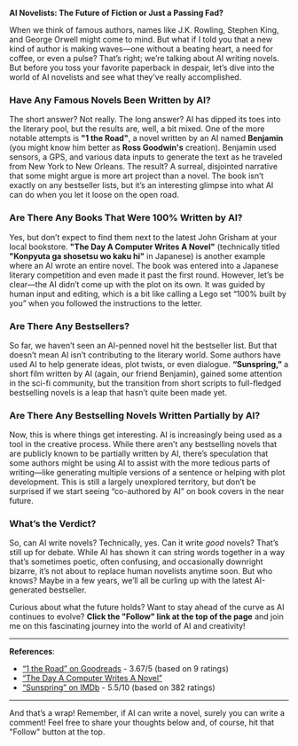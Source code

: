 **AI Novelists: The Future of Fiction or Just a Passing Fad?**

When we think of famous authors, names like J.K. Rowling, Stephen King, and George Orwell might come to mind. But what if I told you that a new kind of author is making waves—one without a beating heart, a need for coffee, or even a pulse? That’s right; we’re talking about AI writing novels. But before you toss your favorite paperback in despair, let’s dive into the world of AI novelists and see what they’ve really accomplished.

### Have Any Famous Novels Been Written by AI?

The short answer? Not really. The long answer? AI has dipped its toes into the literary pool, but the results are, well, a bit mixed. One of the more notable attempts is **"1 the Road"**, a novel written by an AI named **Benjamin** (you might know him better as **Ross Goodwin's** creation). Benjamin used sensors, a GPS, and various data inputs to generate the text as he traveled from New York to New Orleans. The result? A surreal, disjointed narrative that some might argue is more art project than a novel. The book isn’t exactly on any bestseller lists, but it’s an interesting glimpse into what AI can do when you let it loose on the open road.

### Are There Any Books That Were 100% Written by AI?

Yes, but don’t expect to find them next to the latest John Grisham at your local bookstore. **"The Day A Computer Writes A Novel"** (technically titled **"Konpyuta ga shosetsu wo kaku hi"** in Japanese) is another example where an AI wrote an entire novel. The book was entered into a Japanese literary competition and even made it past the first round. However, let’s be clear—the AI didn’t come up with the plot on its own. It was guided by human input and editing, which is a bit like calling a Lego set “100% built by you” when you followed the instructions to the letter.

### Are There Any Bestsellers?

So far, we haven’t seen an AI-penned novel hit the bestseller list. But that doesn’t mean AI isn’t contributing to the literary world. Some authors have used AI to help generate ideas, plot twists, or even dialogue. **“Sunspring,”** a short film written by AI (again, our friend Benjamin), gained some attention in the sci-fi community, but the transition from short scripts to full-fledged bestselling novels is a leap that hasn’t quite been made yet.

### Are There Any Bestselling Novels Written Partially by AI?

Now, this is where things get interesting. AI is increasingly being used as a tool in the creative process. While there aren’t any bestselling novels that are publicly known to be partially written by AI, there’s speculation that some authors might be using AI to assist with the more tedious parts of writing—like generating multiple versions of a sentence or helping with plot development. This is still a largely unexplored territory, but don’t be surprised if we start seeing “co-authored by AI” on book covers in the near future.

### What’s the Verdict?

So, can AI write novels? Technically, yes. Can it write *good* novels? That’s still up for debate. While AI has shown it can string words together in a way that’s sometimes poetic, often confusing, and occasionally downright bizarre, it’s not about to replace human novelists anytime soon. But who knows? Maybe in a few years, we’ll all be curling up with the latest AI-generated bestseller.

Curious about what the future holds? Want to stay ahead of the curve as AI continues to evolve? **Click the "Follow" link at the top of the page** and join me on this fascinating journey into the world of AI and creativity!

---

**References**:

- [“1 the Road” on Goodreads](https://www.goodreads.com/book/show/42446877-1-the-road) - 3.67/5 (based on 9 ratings)
- [“The Day A Computer Writes A Novel”](https://www.fastcompany.com/3058300/this-japanese-novel-authored-by-a-computer-is-scarily-well-written)
- [“Sunspring” on IMDb](https://www.imdb.com/title/tt5794766/) - 5.5/10 (based on 382 ratings)

---

And that’s a wrap! Remember, if AI can write a novel, surely you can write a comment! Feel free to share your thoughts below and, of course, hit that "Follow" button at the top.